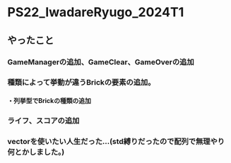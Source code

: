 # PS22_IwadareRyugo_2024T1

## やったこと

### GameManagerの追加、GameClear、GameOverの追加
### 種類によって挙動が違うBrickの要素の追加。
#### ・列挙型でBrickの種類の追加
### ライフ、スコアの追加
### vectorを使いたい人生だった…(std縛りだったので配列で無理やり何とかしました。)
